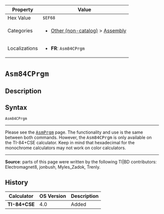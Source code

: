 | Property      | Value |
|---------------|-------|
| Hex Value     | `$EF68`|
| Categories    | <ul><li>[Other (non-catalog)](<../categories/Other (non-catalog).md>) > [Assembly](<../categories/Other (non-catalog).md#Assembly>)</li></ul> |
| Localizations | <ul><li><b>FR</b>: `Asm84CPrgm`</li></ul> |

# `Asm84CPrgm`

## Description




## Syntax
`Asm84CPrgm`

<hr>

Please see the <tt><a href="AsmPrgm.md">AsmPrgm</a></tt> page. The functionality and use is the same between both commands. However, the <tt>Asm84CPrgm</tt> is only available on the TI-84+CSE calculator. Keep in mind that hexadecimal for the monochrome calculators may not work on color calculators.

* * *

**Source**: parts of this page were written by the following TI|BD contributors: Electromagnet8, jonbush, Myles_Zadok, Trenly.

## History
| Calculator | OS Version | Description |
|------------|------------|-------------|
| <b>TI-84+CSE</b> | 4.0 | Added |


